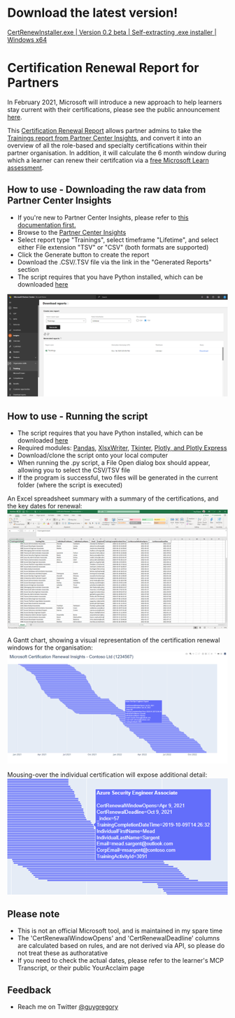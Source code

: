 # Download the latest version!

[CertRenewInstaller.exe | Version 0.2 beta | Self-extracting .exe installer | Windows x64](https://github.com/guygregory/certrenew/releases/download/v0.2-beta/CertRenewInstaller.exe)

# Certification Renewal Report for Partners

In February 2021, Microsoft will introduce a new approach to help learners stay current with their certifications, please see the public announcement [here](https://aka.ms/CertRenewalBlog).

This [Certification Renewal Report](https://aka.ms/certrenew) allows partner admins to take the [Trainings report from Partner Center Insights](https://partner.microsoft.com/en-us/dashboard/partnerinsights/analytics/downloads?report=TrainingCompletions), and convert it into an overview of all the role-based and specialty certifications within their partner organisation. In addition, it will calculate the 6 month window during which a learner can renew their certifcation via a [free Microsoft Learn assessment](https://aka.ms/CertRenewalOverview).

## How to use - Downloading the raw data from Partner Center Insights

* If you're new to Partner Center Insights, please refer to [this documentation first.](https://docs.microsoft.com/en-us/partner-center/pci-download-reports)
* Browse to the [Partner Center Insights](https://partner.microsoft.com/en-us/dashboard/partnerinsights/analytics/downloads?report=TrainingCompletions)
* Select report type "Trainings", select timeframe "Lifetime", and select either File extension "TSV" or "CSV" (both formats are supported)
* Click the Generate button to create the report
* Download the .CSV/.TSV file via the link in the "Generated Reports" section
* The script requires that you have Python installed, which can be downloaded [here](https://www.python.org/downloads/)

![](media/pci-training.png)

## How to use - Running the script

* The script requires that you have Python installed, which can be downloaded [here](https://www.python.org/downloads/)
* Required modules: [Pandas](https://pandas.pydata.org/), [XlsxWriter](https://xlsxwriter.readthedocs.io/), [Tkinter](https://docs.python.org/3/library/tkinter.html), [Plotly, and Plotly Express](https://plotly.com/python/gantt/)
* Download/clone the script onto your local computer
* When running the .py script, a File Open dialog box should appear, allowing you to select the CSV/TSV file
* If the program is successful, two files will be generated in the current folder (where the script is executed)

An Excel spreadsheet summary with a summary of the certifications, and the key dates for renewal:
![](media/excelsummary2.png)

A Gantt chart, showing a visual representation of the certification renewal windows for the organisation:
![](media/ganttsummary2.png)

Mousing-over the individual certification will expose additional detail:
![](media/detail.png)

## Please note

* This is not an official Microsoft tool, and is maintained in my spare time
* The 'CertRenewalWindowOpens' and 'CertRenewalDeadline' columns are calculated based on rules, and are not derived via API, so please do not treat these as authoratative
* If you need to check the actual dates, please refer to the learner's MCP Transcript, or their public YourAcclaim page

## Feedback

*  Reach me on Twitter [@guygregory](https://twitter.com/guygregory)
